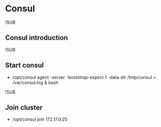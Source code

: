 # Consul

!SUB
## Consul introduction


!SUB
## Start consul

- /opt/consul agent -server -bootstrap-expect 1 -data-dir /tmp/consul > /var/consul.log & bash


!SUB
## Join cluster

- /opt/consul join 172.17.0.25